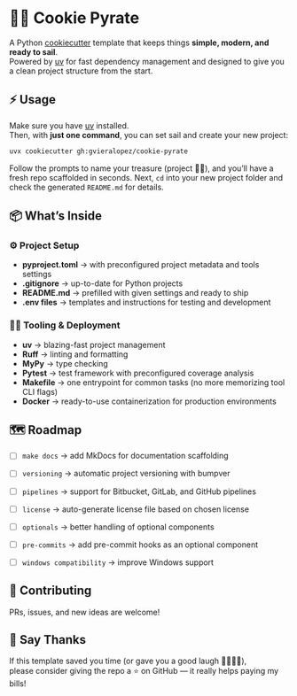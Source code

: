 # 🏴‍☠️ Cookie Pyrate

A Python [cookiecutter](https://cookiecutter.readthedocs.io) template that keeps things **simple, modern, and ready to sail**.  
Powered by [uv](https://docs.astral.sh/uv/) for fast dependency management and designed to give you a clean project structure from the start.



## ⚡ Usage

Make sure you have [uv](https://docs.astral.sh/uv/) installed.  
Then, with **just one command**, you can set sail and create your new project:

```bash
uvx cookiecutter gh:gvieralopez/cookie-pyrate
```

Follow the prompts to name your treasure (project 🏴‍☠️), and you’ll have a fresh repo scaffolded in seconds.
Next, `cd` into your new project folder and check the generated `README.md` for details.



## 📦 What’s Inside

### ⚙️ Project Setup
* **pyproject.toml** → with preconfigured project metadata and tools settings  
* **.gitignore** → up-to-date for Python projects  
* **README.md** → prefilled with given settings and ready to ship
* **.env files** → templates and instructions for testing and development

### 🧑‍💻 Tooling & Deployment
* **uv** → blazing-fast project management  
* **Ruff** → linting and formatting  
* **MyPy** → type checking  
* **Pytest** → test framework with preconfigured coverage analysis  
* **Makefile** → one entrypoint for common tasks (no more memorizing tool CLI flags) 
* **Docker** → ready-to-use containerization for production environments   


## 🗺️ Roadmap

* [ ] `make docs` → add MkDocs for documentation scaffolding  
* [ ] `versioning` → automatic project versioning with bumpver  
* [ ] `pipelines` → support for Bitbucket, GitLab, and GitHub pipelines  
* [ ] `license` → auto-generate license file based on chosen license  
* [ ] `optionals` → better handling of optional components  
* [ ] `pre-commits` → add pre-commit hooks as an optional component  
* [ ] `windows compatibility` → improve Windows support  



## 🤝 Contributing

PRs, issues, and new ideas are welcome!



## 💙 Say Thanks

If this template saved you time (or gave you a good laugh 🏴‍☠️🍪🐍),  
please consider giving the repo a ⭐ on GitHub — it really helps paying my bills!

